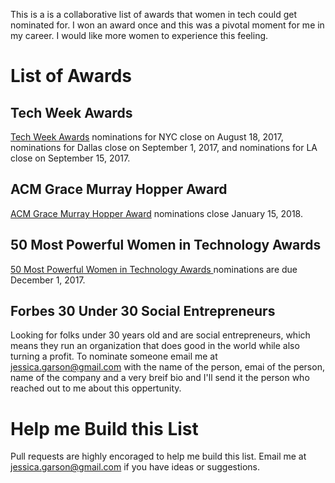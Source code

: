 This is a is a collaborative list of awards that women in tech could get nominated for. I won an award once and this was a pivotal moment for me in my career. I would like more women to experience this feeling. 

# List of Awards

## Tech Week Awards 
[Tech Week Awards](http://techweek.com/tw100/) nominations for NYC close on August 18, 2017, nominations for Dallas close on September 1, 2017, and nominations for LA close on September 15, 2017.   

## ACM Grace Murray Hopper Award
[ACM Grace Murray Hopper Award](https://awards.acm.org/hopper/nominations) nominations close January 15, 2018. 

## 50 Most Powerful Women in Technology Awards 
[50 Most Powerful Women in Technology Awards ](http://top50tech.org/2018/) nominations are due December 1, 2017.

## Forbes 30 Under 30 Social Entrepreneurs 
Looking for folks under 30 years old and are social entrepreneurs, which means they run an organization that does good in the world while also turning a profit. To nominate someone email me at jessica.garson@gmail.com with the name of the person, emai of the person, name of the company and a very breif bio and I'll send it the person who reached out to me about this oppertunity. 

# Help me Build this List
Pull requests are highly encoraged to help me build this list. Email me at jessica.garson@gmail.com if you have ideas or suggestions.  

